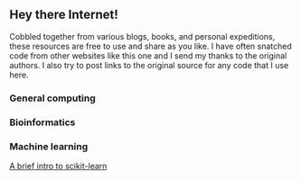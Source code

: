 ## Hey there Internet!

Cobbled together from various blogs, books, and personal expeditions, these resources are free to use and share as you like.
I have often snatched code from other websites like this one and I send my thanks to the original authors. I also try to post links to the original source for any code that I use here. 


### General computing

### Bioinformatics

### Machine learning
[A brief intro to scikit-learn](https://jharrisonecoevo.github.io/computing_tutorials/sklearn_primer.html)
